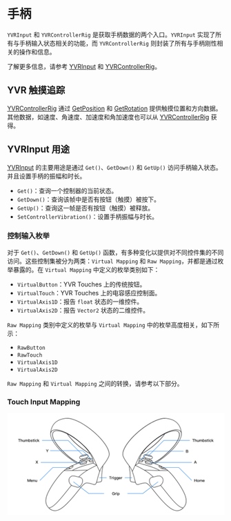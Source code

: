 # 手柄

`YVRInput` 和 `YVRControllerRig` 是获取手柄数据的两个入口。`YVRInput` 实现了所有与手柄输入状态相关的功能，而 `YVRControllerRig` 则封装了所有与手柄刚性相关的操作和信息。

了解更多信息，请参考 [YVRInput](xref:YVR.Core.YVRInput) 和 [YVRControllerRig](xref:YVR.Core.YVRControllerRig)。

## YVR 触摸追踪

[YVRControllerRig](xref:YVR.Core.YVRControllerRig) 通过 [GetPosition](xref:YVR.Core.YVRControllerRig.GetPosition(YVR.Core.ControllerType)) 和 [GetRotation](xref:YVR.Core.YVRControllerRig.GetRotation(YVR.Core.ControllerType)) 提供触摸位置和方向数据。其他数据，如速度、角速度、加速度和角加速度也可以从 [YVRControllerRig](xref:YVR.Core.YVRControllerRig) 获得。

## YVRInput 用途

[YVRInput](xref:YVR.Core.YVRInput) 的主要用途是通过 `Get()`、`GetDown()` 和 `GetUp()` 访问手柄输入状态。并且设置手柄的振幅和时长。

* `Get()`：查询一个控制器的当前状态。
* `GetDown()`：查询该帧中是否有按钮（触摸）被按下。
* `GetUp()`：查询这一帧是否有按钮（触摸）被释放。
* `SetControllerVibration()`：设置手柄振幅与时长。

### 控制输入枚举

对于 `Get()`、`GetDown()` 和 `GetUp()` 函数，有多种变化以提供对不同控件集的不同访问。这些控制集被分为两类：`Virtual Mapping` 和 `Raw Mapping`，并都是通过枚举暴露的。在 `Virtual Mapping` 中定义的枚举类别如下：

* `VirtualButton`：YVR Touches 上的传统按钮。
* `VirtualTouch`：YVR Touches 上的电容感应控制面。
* `VirtualAxis1D`：报告 `float` 状态的一维控件。
* `VirtualAxis2D`：报告 `Vector2` 状态的二维控件。

`Raw Mapping` 类别中定义的枚举与 `Virtual Mapping` 中的枚举高度相关，如下所示：

* `RawButton`
* `RawTouch`
* `VirtualAxis1D`
* `VirtualAxis2D`

`Raw Mapping` 和 `Virtual Mapping` 之间的转换，请参考以下部分。

### Touch Input Mapping

![Touch Input](Controllers/2021-12-14-15-41-15.png)